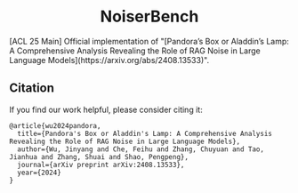 <h1 align="center">
<br>
NoiserBench
</h1>
[ACL 25 Main] Official implementation of "[Pandora’s Box or Aladdin’s Lamp: A Comprehensive Analysis Revealing the Role of RAG Noise in Large Language Models](https://arxiv.org/abs/2408.13533)".


## Citation

If you find our work helpful, please consider citing it:
```
@article{wu2024pandora,
  title={Pandora's Box or Aladdin's Lamp: A Comprehensive Analysis Revealing the Role of RAG Noise in Large Language Models},
  author={Wu, Jinyang and Che, Feihu and Zhang, Chuyuan and Tao, Jianhua and Zhang, Shuai and Shao, Pengpeng},
  journal={arXiv preprint arXiv:2408.13533},
  year={2024}
}
```
